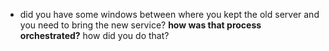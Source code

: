 - did you have some windows between where you kept the old server and you need to bring the new service? **how was that process orchestrated?** how did you do that?
